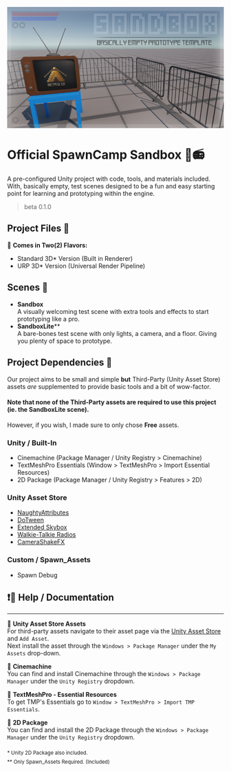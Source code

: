 ![SpawnCamp Sandbox](https://github.com/SpawnCampGames/Sandbox/blob/main/SandboxBanner.png)

# Official SpawnCamp Sandbox 🚧📻
A pre-configured Unity project with code, tools, and materials included. With, basically empty, test scenes designed to be a fun and easy starting point for learning and prototyping within the engine.
> beta 0.1.0

## Project Files 💽

🍦 **Comes in Two(2) Flavors:**
- Standard 3D* Version (Built in Renderer)
- URP 3D* Version (Universal Render Pipeline)

## Scenes 💾
- **Sandbox**  
  A visually welcoming test scene with extra tools and effects to start prototyping like a pro.
- **SandboxLite****  
  A bare-bones test scene with only lights, a camera, and a floor. Giving you plenty of space to prototype.

## Project Dependencies 📁
Our project aims to be small and simple **but** Third-Party (Unity Asset Store) assets *are* supplemented to provide basic tools and a bit of wow-factor.  
#### Note that none of the Third-Party assets are required to use this project (ie. the SandboxLite scene).  
However, if you wish, I made sure to only chose **Free** assets.

### Unity / Built-In
- Cinemachine (Package Manager / Unity Registry > Cinemachine)
- TextMeshPro Essentials (Window > TextMeshPro > Import Essential Resources)
- 2D Package (Package Manager / Unity Registry > Features > 2D)
### Unity Asset Store
- [NaughtyAttributes](https://assetstore.unity.com/packages/tools/utilities/naughtyattributes-129996)
- [DoTween](https://assetstore.unity.com/packages/tools/animation/dotween-hotween-v2-27676)
- [Extended Skybox](https://assetstore.unity.com/packages/vfx/shaders/free-skybox-extended-shader-107400)
- [Walkie-Talkie Radios](https://assetstore.unity.com/packages/3d/props/electronics/walkie-talkie-radios-245895)
- [CameraShakeFX](https://assetstore.unity.com/packages/tools/particles-effects/camera-shake-fx-146554)
### Custom / Spawn_Assets
- Spawn Debug

## ❗📃 Help / Documentation
---

📄 **Unity Asset Store Assets**  
For third-party assets navigate to their asset page via the [Unity Asset Store](https://assetstore.unity.com/) and `Add Asset`.  
Next install the asset through the `Windows > Package Manager` under the `My Assets` drop-down.

📄 **Cinemachine**  
You can find and install Cinemachine through the `Windows > Package Manager` under the `Unity Registry` dropdown.

📄 **TextMeshPro - Essential Resources**  
To get TMP's Essentials go to `Window > TextMeshPro > Import TMP Essentials`.

📄 **2D Package**  
You can find and install the 2D Package through the `Windows > Package Manager` under the `Unity Registry` dropdown.

<sub>* Unity 2D Package also included.</sub>  
<sub>** Only Spawn_Assets Required. (Included)</sub>
